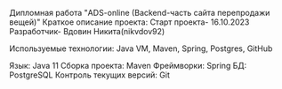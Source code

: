 Дипломная работа "ADS-online (Backend-часть сайта перепродажи вещей)"
Краткое описание проекта:
Старт проекта- 16.10.2023
Разработчик-
Вдовин Никита(nikvdov92)

Используемые технологии:
Java VM, Maven, Spring, Postgres, GitHub

Язык: Java 11
Сборка проекта: Maven
Фреймворки: Spring
БД: PostgreSQL
Контроль текущих версий: Git